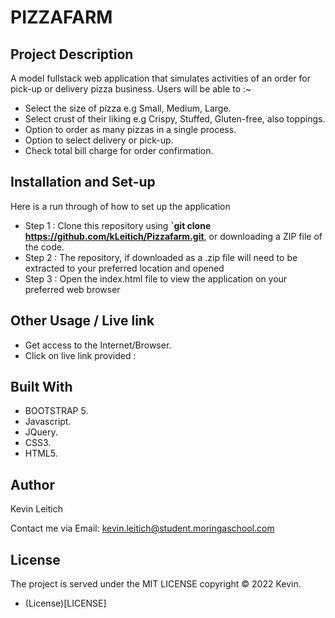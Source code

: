 # PIZZAFARM


## Project Description
A model fullstack web application that simulates activities of an order for pick-up or delivery pizza business.
Users will be able to :~
* Select the size of pizza e.g Small, Medium, Large.
* Select crust of their liking e.g Crispy, Stuffed, Gluten-free, also toppings.
* Option to order as many pizzas in a single process.
* Option to select delivery or pick-up.
* Check total bill charge for order confirmation.

## Installation and Set-up
Here is a run through of how to set up the application
* Step 1 : Clone this repository using **`git clone https://github.com/kLeitich/Pizzafarm.git**, or downloading a ZIP file of the code.
* Step 2 : The repository, if downloaded as a .zip file will need to be extracted to your preferred location and opened
* Step 3 : Open the index.html file to view the application on your preferred web browser
## Other Usage / Live link
* Get access to the Internet/Browser.
* Click on live link provided : 
## Built With
* BOOTSTRAP 5.
* Javascript.
* JQuery.
* CSS3.
* HTML5.
  

## Author
Kevin Leitich 

Contact me via Email: kevin.leitich@student.moringaschool.com

## License 
The project is served under the MIT LICENSE copyright &copy; 2022 Kevin.
* (License)[LICENSE]